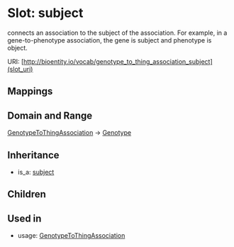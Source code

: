 # Slot: subject


connects an association to the subject of the association. For example, in a gene-to-phenotype association, the gene is subject and phenotype is object.

URI: [http://bioentity.io/vocab/genotype_to_thing_association_subject](slot_uri)
## Mappings

## Domain and Range

[GenotypeToThingAssociation](GenotypeToThingAssociation.md) -> [Genotype](Genotype.md)
## Inheritance

 *  is_a: [subject](subject.md)
## Children

## Used in

 *  usage: [GenotypeToThingAssociation](GenotypeToThingAssociation.md)
